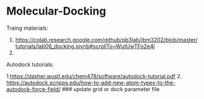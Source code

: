 # Molecular-Docking

Traing materials: 
1. https://colab.research.google.com/github/pb3lab/ibm3202/blob/master/tutorials/lab06_docking.ipynb#scrollTo=WutUwTFo2e4j
2. 

Autodock tutorials:

1.https://dasher.wustl.edu/chem478/software/autodock-tutorial.pdf 
2. https://autodock.scripps.edu/how-to-add-new-atom-types-to-the-autodock-force-field/ ### update grid or dock parameter file 
